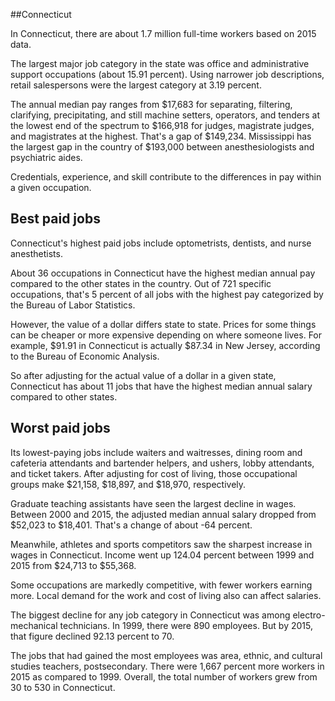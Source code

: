 

##Connecticut

In Connecticut, there are about 1.7 million full-time workers based on 2015 data.

The largest major job category in the state was <span class='occ_title_em state'>office and administrative support occupations</span> (about 15.91 percent). Using narrower job descriptions, <span class='occ_title_em state'>retail salespersons</span> were the largest category at 3.19 percent.
               
The annual median pay ranges from $17,683 for <span class='occ_title_em state'>separating, filtering, clarifying, precipitating, and still machine setters, operators, and tenders</span> at the lowest end of the spectrum to  $166,918 for <span class='occ_title_em state'>judges, magistrate judges, and magistrates</span> at the highest. That's a gap of $149,234. Mississippi has the largest gap in the country of $193,000 between <span class='occ_title_em state'>anesthesiologists and psychiatric aides</span>.
          
Credentials, experience, and skill contribute to the differences in pay within a given occupation.

## Best paid jobs
Connecticut's highest paid jobs include <span class='occ_title_em state'>optometrists, dentists</span>, and <span class='occ_title_em state'>nurse anesthetists</span>.
               
About 36 occupations in Connecticut have the highest median annual pay compared to the other states in the country. Out of 721 specific occupations, that's 5 percent of all jobs with the highest pay categorized by the Bureau of Labor Statistics.
               
However, the value of a dollar differs state to state. Prices for some things can be cheaper or more expensive depending on where someone lives. For example, $91.91 in Connecticut is actually $87.34 in New Jersey, according to the Bureau of Economic Analysis.
               
So after adjusting for the actual value of a dollar in a given state, Connecticut has about 11 jobs that have the highest median annual salary compared to other states.
               
## Worst paid jobs

Its lowest-paying jobs include <span class='occ_title_em state'>waiters and waitresses</span>, <span class='occ_title_em state'>dining room and cafeteria attendants and bartender helpers</span>, and <span class='occ_title_em state'>ushers, lobby attendants, and ticket takers</span>. After adjusting for cost of living, those occupational groups make $21,158,  $18,897, and  $18,970, respectively.
               
<span class='occ_title_em state'>Graduate teaching assistants</span> have seen the largest decline in wages. Between 2000 and 2015, the adjusted median annual salary dropped from $52,023 to $18,401. That's a change of about -64 percent.
               
Meanwhile, <span class='occ_title_em state'>athletes and sports competitors</span> saw the sharpest increase in wages in Connecticut. Income went up 124.04 percent between 1999 and 2015 from $24,713 to $55,368.

Some occupations are markedly competitive, with fewer workers earning more. Local demand for the work and cost of living also can affect salaries.

            
The biggest decline for any job category in Connecticut was among <span class='occ_title_em state'>electro-mechanical technicians</span>. In 1999, there were 890 employees. But by 2015, that figure declined 92.13 percent to 70. 
               
The jobs that had gained the most employees was area, ethnic, and cultural studies teachers, postsecondary. There were 1,667 percent more workers in 2015 as compared to 1999. Overall, the total number of workers grew from 30 to 530 in Connecticut.

